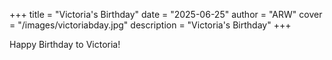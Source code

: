 +++
title = "Victoria's Birthday"
date = "2025-06-25"
author = "ARW"
cover = "/images/victoriabday.jpg"
description = "Victoria's Birthday"
+++

Happy Birthday to Victoria! 
